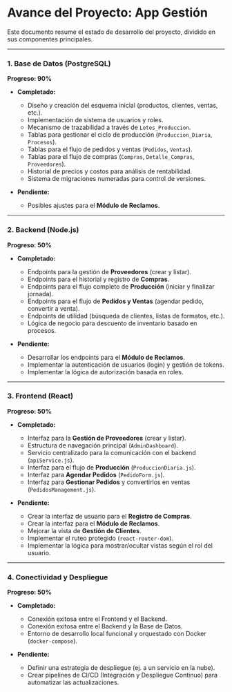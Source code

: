 # Avance del Proyecto: App Gestión

Este documento resume el estado de desarrollo del proyecto, dividido en sus componentes principales.

---

### 1. Base de Datos (PostgreSQL)

**Progreso: 90%**

-   **Completado:**
    -   Diseño y creación del esquema inicial (productos, clientes, ventas, etc.).
    -   Implementación de sistema de usuarios y roles.
    -   Mecanismo de trazabilidad a través de `Lotes_Produccion`.
    -   Tablas para gestionar el ciclo de producción (`Produccion_Diaria`, `Procesos`).
    -   Tablas para el flujo de pedidos y ventas (`Pedidos`, `Ventas`).
    -   Tablas para el flujo de compras (`Compras`, `Detalle_Compras`, `Proveedores`).
    -   Historial de precios y costos para análisis de rentabilidad.
    -   Sistema de migraciones numeradas para control de versiones.

-   **Pendiente:**
    -   Posibles ajustes para el **Módulo de Reclamos**.

---

### 2. Backend (Node.js)

**Progreso: 50%**

-   **Completado:**
    -   Endpoints para la gestión de **Proveedores** (crear y listar).
    -   Endpoints para el historial y registro de **Compras**.
    -   Endpoints para el flujo completo de **Producción** (iniciar y finalizar jornada).
    -   Endpoints para el flujo de **Pedidos y Ventas** (agendar pedido, convertir a venta).
    -   Endpoints de utilidad (búsqueda de clientes, listas de formatos, etc.).
    -   Lógica de negocio para descuento de inventario basado en procesos.

-   **Pendiente:**
    -   Desarrollar los endpoints para el **Módulo de Reclamos**.
    -   Implementar la autenticación de usuarios (login) y gestión de tokens.
    -   Implementar la lógica de autorización basada en roles.

---

### 3. Frontend (React)

**Progreso: 50%**

-   **Completado:**
    -   Interfaz para la **Gestión de Proveedores** (crear y listar).
    -   Estructura de navegación principal (`AdminDashboard`).
    -   Servicio centralizado para la comunicación con el backend (`apiService.js`).
    -   Interfaz para el flujo de **Producción** (`ProduccionDiaria.js`).
    -   Interfaz para **Agendar Pedidos** (`PedidoForm.js`).
    -   Interfaz para **Gestionar Pedidos** y convertirlos en ventas (`PedidosManagement.js`).

-   **Pendiente:**
    -   Crear la interfaz de usuario para el **Registro de Compras**.
    -   Crear la interfaz para el **Módulo de Reclamos**.
    -   Mejorar la vista de **Gestión de Clientes**.
    -   Implementar el ruteo protegido (`react-router-dom`).
    -   Implementar la lógica para mostrar/ocultar vistas según el rol del usuario.

---

### 4. Conectividad y Despliegue

**Progreso: 50%**

-   **Completado:**
    -   Conexión exitosa entre el Frontend y el Backend.
    -   Conexión exitosa entre el Backend y la Base de Datos.
    -   Entorno de desarrollo local funcional y orquestado con Docker (`docker-compose`).

-   **Pendiente:**
    -   Definir una estrategia de despliegue (ej. a un servicio en la nube).
    -   Crear pipelines de CI/CD (Integración y Despliegue Continuo) para automatizar las actualizaciones.